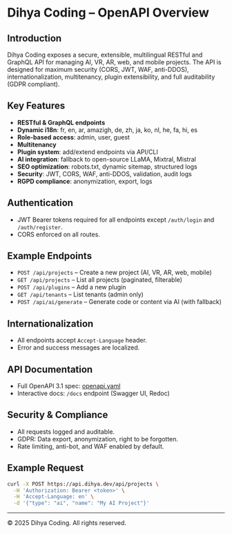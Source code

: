 # Dihya Coding – OpenAPI Overview

## Introduction
Dihya Coding exposes a secure, extensible, multilingual RESTful and GraphQL API for managing AI, VR, AR, web, and mobile projects. The API is designed for maximum security (CORS, JWT, WAF, anti-DDOS), internationalization, multitenancy, plugin extensibility, and full auditability (GDPR compliant).

## Key Features
- **RESTful & GraphQL endpoints**
- **Dynamic i18n**: fr, en, ar, amazigh, de, zh, ja, ko, nl, he, fa, hi, es
- **Role-based access**: admin, user, guest
- **Multitenancy**
- **Plugin system**: add/extend endpoints via API/CLI
- **AI integration**: fallback to open-source LLaMA, Mixtral, Mistral
- **SEO optimization**: robots.txt, dynamic sitemap, structured logs
- **Security**: JWT, CORS, WAF, anti-DDOS, validation, audit logs
- **RGPD compliance**: anonymization, export, logs

## Authentication
- JWT Bearer tokens required for all endpoints except `/auth/login` and `/auth/register`.
- CORS enforced on all routes.

## Example Endpoints
- `POST /api/projects` – Create a new project (AI, VR, AR, web, mobile)
- `GET /api/projects` – List all projects (paginated, filterable)
- `POST /api/plugins` – Add a new plugin
- `GET /api/tenants` – List tenants (admin only)
- `POST /api/ai/generate` – Generate code or content via AI (with fallback)

## Internationalization
- All endpoints accept `Accept-Language` header.
- Error and success messages are localized.

## API Documentation
- Full OpenAPI 3.1 spec: [openapi.yaml](../openapi.yaml)
- Interactive docs: `/docs` endpoint (Swagger UI, Redoc)

## Security & Compliance
- All requests logged and auditable.
- GDPR: Data export, anonymization, right to be forgotten.
- Rate limiting, anti-bot, and WAF enabled by default.

## Example Request
```bash
curl -X POST https://api.dihya.dev/api/projects \
  -H 'Authorization: Bearer <token>' \
  -H 'Accept-Language: en' \
  -d '{"type": "ai", "name": "My AI Project"}'
```

---
© 2025 Dihya Coding. All rights reserved.

